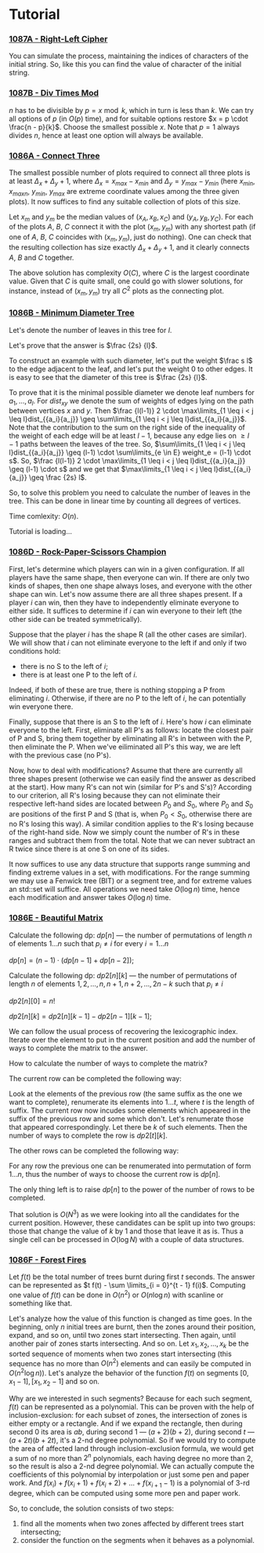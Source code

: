# Tutorial


### [1087A - Right-Left Cipher](https://codeforces.com/contest/1087/problem/A "Codeforces Round 528 (Div. 2, based on Technocup 2019 Elimination Round 4)")

You can simulate the process, maintaining the indices of characters of the initial string. So, like this you can find the value of character of the initial string.

 
### [1087B - Div Times Mod](https://codeforces.com/contest/1087/problem/B "Codeforces Round 528 (Div. 2, based on Technocup 2019 Elimination Round 4)")

$n$ has to be divisible by $p = x \bmod k$, which in turn is less than $k$. We can try all options of $p$ (in $O(p)$ time), and for suitable options restore $x = p \cdot \frac{n - p}{k}$. Choose the smallest possible $x$. Note that $p = 1$ always divides $n$, hence at least one option will always be available.

 
### [1086A - Connect Three](https://codeforces.com/contest/1086/problem/A "Codeforces Round 528 (Div. 1, based on Technocup 2019 Elimination Round 4)")

The smallest possible number of plots required to connect all three plots is at least $\Delta_x + \Delta_y + 1$, where $\Delta_x = x_{max} - x_{min}$ and $\Delta_y = y_{max} - y_{min}$ (here $x_{min}$, $x_{maxn}$, $y_{min}$, $y_{max}$ are extreme coordinate values among the three given plots). It now suffices to find any suitable collection of plots of this size.

Let $x_m$ and $y_m$ be the median values of $(x_A, x_B, x_C)$ and $(y_A, y_B, y_C)$. For each of the plots $A$, $B$, $C$ connect it with the plot $(x_m, y_m)$ with any shortest path (if one of $A$, $B$, $C$ coincides with $(x_m, y_m)$, just do nothing). One can check that the resulting collection has size exactly $\Delta_x + \Delta_y + 1$, and it clearly connects $A$, $B$ and $C$ together.

The above solution has complexity $O(C)$, where $C$ is the largest coordinate value. Given that $C$ is quite small, one could go with slower solutions, for instance, instead of $(x_m, y_m)$ try all $C^2$ plots as the connecting plot.

 
### [1086B - Minimum Diameter Tree](https://codeforces.com/contest/1086/problem/B "Codeforces Round 528 (Div. 1, based on Technocup 2019 Elimination Round 4)")

Let's denote the number of leaves in this tree for $l$.

Let's prove that the answer is $\frac {2s} {l}$.

To construct an example with such diameter, let's put the weight $\frac s l$ to the edge adjacent to the leaf, and let's put the weight $0$ to other edges. It is easy to see that the diameter of this tree is $\frac {2s} {l}$.

To prove that it is the minimal possible diameter we denote leaf numbers for $a_1, \ldots, a_l$. For $dist_{{x}{y}}$ we denote the sum of weights of edges lying on the path between vertices $x$ and $y$. Then $\frac {l(l-1)} 2 \cdot \max\limits_{1 \leq i < j \leq l}dist_{{a_i}{a_j}} \geq \sum\limits_{1 \leq i < j \leq l}dist_{{a_i}{a_j}}$. Note that the contribution to the sum on the right side of the inequality of the weight of each edge will be at least $l-1$, because any edge lies on $\geq l-1$ paths between the leaves of the tree. So, $\sum\limits_{1 \leq i < j \leq l}dist_{{a_i}{a_j}} \geq (l-1) \cdot \sum\limits_{e \in E} weight_e = (l-1) \cdot s$. So, $\frac {l(l-1)} 2 \cdot \max\limits_{1 \leq i < j \leq l}dist_{{a_i}{a_j}} \geq (l-1) \cdot s$ and we get that $\max\limits_{1 \leq i < j \leq l}dist_{{a_i}{a_j}} \geq \frac {2s} l$.

So, to solve this problem you need to calculate the number of leaves in the tree. This can be done in linear time by counting all degrees of vertices.

Time comlexity: $O(n)$.

 Tutorial is loading... 
### [1086D - Rock-Paper-Scissors Champion](https://codeforces.com/contest/1086/problem/D "Codeforces Round 528 (Div. 1, based on Technocup 2019 Elimination Round 4)")

First, let's determine which players can win in a given configuration. If all players have the same shape, then everyone can win. If there are only two kinds of shapes, then one shape always loses, and everyone with the other shape can win. Let's now assume there are all three shapes present. If a player $i$ can win, then they have to independently eliminate everyone to either side. It suffices to determine if $i$ can win everyone to their left (the other side can be treated symmetrically).

Suppose that the player $i$ has the shape R (all the other cases are similar). We will show that $i$ can not eliminate everyone to the left if and only if two conditions hold:

* there is no S to the left of $i$;
* there is at least one P to the left of $i$.

Indeed, if both of these are true, there is nothing stopping a P from eliminating $i$. Otherwise, if there are no P to the left of $i$, he can potentially win everyone there.

Finally, suppose that there is an S to the left of $i$. Here's how $i$ can eliminate everyone to the left. First, eliminate all P's as follows: locate the closest pair of P and S, bring them together by eliminating all R's in between with the P, then eliminate the P. When we've eiliminated all P's this way, we are left with the previous case (no P's).

Now, how to deal with modifications? Assume that there are currently all three shapes present (otherwise we can easily find the answer as described at the start). How many R's can not win (similar for P's and S's)? According to our criterion, all R's losing because they can not eliminate their respective left-hand sides are located between $P_0$ and $S_0$, where $P_0$ and $S_0$ are positions of the first P and S (that is, when $P_0 < S_0$, otherwise there are no R's losing this way). A similar condition applies to the R's losing because of the right-hand side. Now we simply count the number of R's in these ranges and subtract them from the total. Note that we can never subtract an R twice since there is at one S on one of its sides.

It now suffices to use any data structure that supports range summing and finding extreme values in a set, with modifications. For the range summing we may use a Fenwick tree (BIT) or a segment tree, and for extreme values an std::set will suffice. All operations we need take $O(\log n)$ time, hence each modification and answer takes $O(\log n)$ time.

 
### [1086E - Beautiful Matrix](https://codeforces.com/contest/1086/problem/E "Codeforces Round 528 (Div. 1, based on Technocup 2019 Elimination Round 4)")

Calculate the following dp: $dp[n]$ — the number of permutations of length $n$ of elements $1 \dots n$ such that $p_i \ne i$ for every $i = 1 \dots n$

$dp[n] = (n - 1) \cdot (dp[n - 1] + dp[n - 2])$;

Calculate the following dp: $dp2[n][k]$ — the number of permutations of length $n$ of elements $1, 2, \dots, n, n + 1, n + 2, \dots, 2n - k$ such that $p_i \ne i$

$dp2[n][0] = n!$

$dp2[n][k] = dp2[n][k - 1] - dp2[n - 1][k - 1]$;

We can follow the usual process of recovering the lexicographic index. Iterate over the element to put in the current position and add the number of ways to complete the matrix to the answer.

How to calculate the number of ways to complete the matrix?

The current row can be completed the following way:

Look at the elements of the previous row (the same suffix as the one we want to complete), renumerate its elements into $1 \dots t$, where $t$ is the length of suffix. The current row now incudes some elements which appeared in the suffix of the previous row and some which don't. Let's renumerate those that appeared correspondingly. Let there be $k$ of such elements. Then the number of ways to complete the row is $dp2[t][k]$.

The other rows can be completed the following way:

For any row the previous one can be renumerated into permutation of form $1 \dots n$, thus the number of ways to choose the current row is $dp[n]$.

The only thing left is to raise $dp[n]$ to the power of the number of rows to be completed.

That solution is $O(N^3)$ as we were looking into all the candidates for the current position. However, these candidates can be split up into two groups: those that change the value of $k$ by 1 and those that leave it as is. Thus a single cell can be processed in $O(\log N)$ with a couple of data structures.

 
### [1086F - Forest Fires](../problems/F._Forest_Fires.md "Codeforces Round 528 (Div. 1, based on Technocup 2019 Elimination Round 4)")

Let $f(t)$ be the total number of trees burnt during first $t$ seconds. The answer can be represented as $t f(t) - \sum \limits_{i = 0}^{t - 1} f(i)$. Computing one value of $f(t)$ can be done in $O(n^2)$ or $O(n \log n)$ with scanline or something like that.

Let's analyze how the value of this function is changed as time goes. In the beginning, only $n$ initial trees are burnt, then the zones around their position, expand, and so on, until two zones start intersecting. Then again, until another pair of zones starts intersecting. And so on. Let $x_1, x_2, \dots, x_k$ be the sorted sequence of moments when two zones start intersecting (this sequence has no more than $O(n^2)$ elements and can easily be computed in $O(n^2 \log n)$). Let's analyze the behavior of the function $f(t)$ on segments $[0, x_1 - 1], [x_1, x_2 - 1]$ and so on.

Why are we interested in such segments? Because for each such segment, $f(t)$ can be represented as a polynomial. This can be proven with the help of inclusion-exclusion: for each subset of zones, the intersection of zones is either empty or a rectangle. And if we expand the rectangle, then during second $0$ its area is $ab$, during second $1$ — $(a + 2)(b + 2)$, during second $t$ — $(a + 2t)(b + 2t)$, it's a $2$-nd degree polynomial. So if we would try to compute the area of affected land through inclusion-exclusion formula, we would get a sum of no more than $2^n$ polynomials, each having degree no more than $2$, so the result is also a $2$-nd degree polynomial. We can actually compute the coefficients of this polynomial by interpolation or just some pen and paper work. And $f(x_i) + f(x_{i} + 1) + f(x_{i} + 2) + \dots + f(x_{i + 1} - 1)$ is a polynomial of $3$-rd degree, which can be computed using some more pen and paper work.

So, to conclude, the solution consists of two steps:

1. find all the moments when two zones affected by different trees start intersecting;
2. consider the function on the segments when it behaves as a polynomial.

